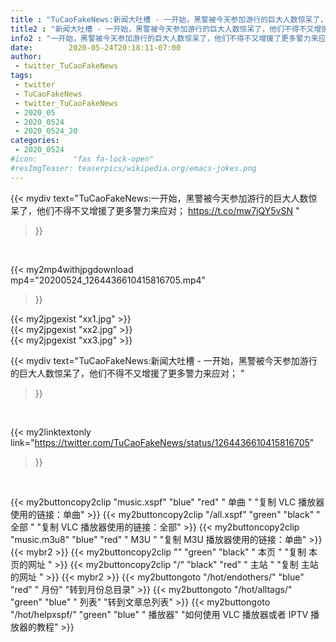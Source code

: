 ```yaml
---
title : "TuCaoFakeNews:新闻大吐槽 - 一开始，黑警被今天参加游行的巨大人数惊呆了，他们不得不又增援了更多警力来应对； "
title2 : "新闻大吐槽 - 一开始，黑警被今天参加游行的巨大人数惊呆了，他们不得不又增援了更多警力来应对； "
info2 : "一开始，黑警被今天参加游行的巨大人数惊呆了，他们不得不又增援了更多警力来应对；  https://t.co/mw7jQY5vSN "
date:        2020-05-24T20:18:11-07:00
author:
 - twitter_TuCaoFakeNews
tags:
 - twitter
 - TuCaoFakeNews
 - twitter_TuCaoFakeNews
 - 2020_05
 - 2020_0524
 - 2020_0524_20
categories:
 - 2020_0524
#icon:        "fas fa-lock-open"
#resImgTeaser: teaserpics/wikipedia.org/emacs-jokes.png
---
```


{{< mydiv text="TuCaoFakeNews:一开始，黑警被今天参加游行的巨大人数惊呆了，他们不得不又增援了更多警力来应对；  https://t.co/mw7jQY5vSN "
>}}
<br>


{{< my2mp4withjpgdownload mp4="20200524_1264436610415816705.mp4"
>}}

{{< my2jpgexist "xx1.jpg" >}}<br>
{{< my2jpgexist "xx2.jpg" >}}<br>
{{< my2jpgexist "xx3.jpg" >}}<br>



{{< mydiv text="TuCaoFakeNews:新闻大吐槽 - 一开始，黑警被今天参加游行的巨大人数惊呆了，他们不得不又增援了更多警力来应对； "
>}}
<br>

{{< my2linktextonly link="https://twitter.com/TuCaoFakeNews/status/1264436610415816705"
>}}


<br>

{{< my2buttoncopy2clip "music.xspf"        "blue"   "red"    " 单曲 "  "复制 VLC 播放器使用的链接：单曲" >}} {{< my2buttoncopy2clip "/all.xspf"         "green"  "black"  " 全部 "  "复制 VLC 播放器使用的链接：全部" >}} {{< my2buttoncopy2clip "music.m3u8"        "blue"   "red"    " M3U  "    "复制 M3U 播放器使用的链接：单曲" >}} {{< mybr2 >}} {{< my2buttoncopy2clip ""                  "green"  "black"  " 本页 "    "复制 本页的网址 " >}} {{< my2buttoncopy2clip "/"                 "black"  "red"    " 主站 "    "复制 主站的网址 " >}} {{< mybr2 >}} {{< my2buttongoto      "/hot/endothers/"   "blue"   "red"    " 月份"   "转到月份总目录" >}} {{< my2buttongoto      "/hot/alltags/"     "green"  "blue"   " 列表"   "转到文章总列表" >}} {{< my2buttongoto      "/hot/helpxspf/"    "green"  "blue"   " 播放器" "如何使用 VLC 播放器或者 IPTV 播放器的教程" >}} 
